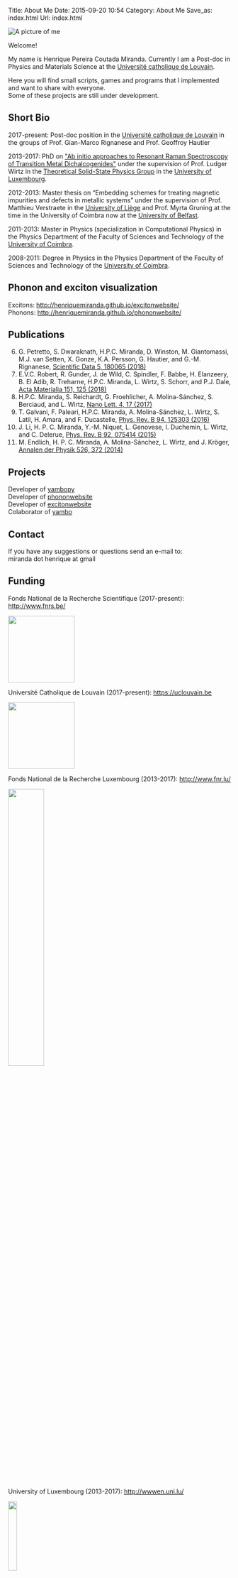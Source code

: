 Title: About Me
Date: 2015-09-20 10:54
Category: About Me
Save_as: index.html
Url: index.html 

![A picture of me]({filename}/images/me.jpg)

Welcome!

My name is Henrique Pereira Coutada Miranda.
Currently I am a Post-doc in Physics and Materials Science at the [Université catholique de Louvain](https://uclouvain.be/).  

Here you will find small scripts, games and programs that I implemented and want to share with everyone.   
Some of these projects are still under development.

Short Bio
---------
2017-present: Post-doc position in the [Université catholique de Louvain](https://uclouvain.be/) in the groups of Prof. Gian-Marco Rignanese and Prof. Geoffroy Hautier

2013-2017: PhD on ["Ab initio approaches to Resonant Raman Spectroscopy of Transition Metal Dichalcogenides"](http://orbilu.uni.lu/handle/10993/32659) under the supervision of Prof. Ludger Wirtz in the [Theoretical Solid-State Physics Group](https://wwwen.uni.lu/recherche/fstc/physics_and_materials_science_research_unit/research_areas/theoretical_solid_state_physics) in the [University of Luxembourg](https://wwwen.uni.lu/).

2012-2013: Master thesis on “Embedding schemes for treating magnetic impurities and defects in metallic systems” under the supervision of 
Prof. Matthieu Verstraete in the [University of Liège](https://www.ulg.ac.be) and 
Prof. Myrta Gruning at the time in the University of Coimbra now at the [University of Belfast](https://www.qub.ac.uk/).

2011-2013: Master in Physics (specialization in Computational Physics) in the Physics Department of the Faculty of Sciences and Technology of the [University of Coimbra](http://www.uc.pt).

2008-2011: Degree in Physics in the Physics Department of the Faculty of Sciences and Technology of the [University of Coimbra](http://www.uc.pt).

Phonon and exciton visualization
--------------------------------
Excitons: <http://henriquemiranda.github.io/excitonwebsite/>  
Phonons: <http://henriquemiranda.github.io/phononwebsite/>  

Publications
------------

6. G. Petretto, S. Dwaraknath, H.P.C. Miranda, D. Winston, M. Giantomassi, M.J. van Setten, X. Gonze, K.A. Persson, G. Hautier, and G.-M. Rignanese, [Scientific Data 5, 180065 (2018)](http://dx.doi.org/10.1038/sdata.2018.65)
5. E.V.C. Robert, R. Gunder, J. de Wild, C. Spindler, F. Babbe, H. Elanzeery, B. El Adib, R. Treharne, H.P.C. Miranda, L. Wirtz, S. Schorr, and P.J. Dale, [Acta Materialia 151, 125 (2018)](https://doi.org/10.1016/j.actamat.2018.03.043)
4. H.P.C. Miranda, S. Reichardt, G. Froehlicher, A. Molina-Sánchez, S. Berciaud, and L. Wirtz, [Nano Lett. 4, 17 (2017)](http://dx.doi.org/10.1021/acs.nanolett.6b05345)
3. T. Galvani, F. Paleari, H.P.C. Miranda, A. Molina-Sánchez, L. Wirtz, S. Latil, H. Amara, and F. Ducastelle, [Phys. Rev. B 94, 125303 (2016)](http://dx.doi.org/10.1103/PhysRevB.94.125303)
2. J. Li, H. P. C. Miranda, Y.-M. Niquet, L. Genovese, I. Duchemin, L. Wirtz, and C. Delerue, [Phys. Rev. B 92, 075414 (2015)](http://link.aps.org/doi/10.1103/PhysRevB.92.075414)
1. M. Endlich, H. P. C. Miranda, A. Molina-Sánchez, L. Wirtz, and J. Kröger, [Annalen der Physik 526, 372 (2014)](http://onlinelibrary.wiley.com/doi/10.1002/andp.201400091/abstract)

Projects
--------
Developer of [yambopy](https://github.com/henriquemiranda/yambopy)  
Developer of [phononwebsite](https://github.com/henriquemiranda/phononwebsite)  
Developer of [excitonwebsite](https://github.com/henriquemiranda/excitonwebsite)  
Colaborator of [yambo](http://www.yambo-code.org/)  

Contact
-------
If you have any suggestions or questions send an e-mail to:  
miranda dot henrique at gmail

Funding
-------

Fonds National de la Recherche Scientifique (2017-present): <http://www.fnrs.be/>

<img src="{filename}/images/fnrs.png" width="150px">

Université Catholique de Louvain (2017-present): <https://uclouvain.be>

<img src="{filename}/images/ucl.jpg" width="150px">

Fonds National de la Recherche Luxembourg (2013-2017): <http://www.fnr.lu/>  

<img src="{filename}/images/fnr.jpg" style="width:40%;">

University of Luxembourg (2013-2017): <http://wwwen.uni.lu/> 

<img src="{filename}/images/unilu.png" style="width:20%;">
 
